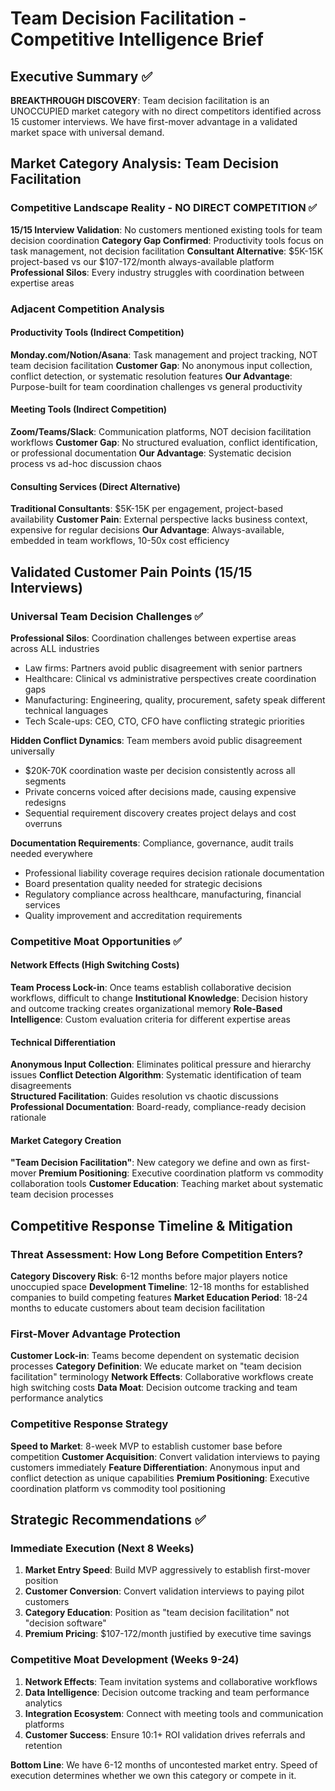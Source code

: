# Team Decision Facilitation - Competitive Intelligence Brief

## Executive Summary ✅
**BREAKTHROUGH DISCOVERY**: Team decision facilitation is an UNOCCUPIED market category with no direct competitors identified across 15 customer interviews. We have first-mover advantage in a validated market space with universal demand.

## Market Category Analysis: Team Decision Facilitation

### Competitive Landscape Reality - NO DIRECT COMPETITION ✅
**15/15 Interview Validation**: No customers mentioned existing tools for team decision coordination
**Category Gap Confirmed**: Productivity tools focus on task management, not decision facilitation
**Consultant Alternative**: $5K-15K project-based vs our $107-172/month always-available platform
**Professional Silos**: Every industry struggles with coordination between expertise areas

### Adjacent Competition Analysis

#### Productivity Tools (Indirect Competition)
**Monday.com/Notion/Asana**: Task management and project tracking, NOT team decision facilitation
**Customer Gap**: No anonymous input collection, conflict detection, or systematic resolution features
**Our Advantage**: Purpose-built for team coordination challenges vs general productivity

#### Meeting Tools (Indirect Competition)  
**Zoom/Teams/Slack**: Communication platforms, NOT decision facilitation workflows
**Customer Gap**: No structured evaluation, conflict identification, or professional documentation
**Our Advantage**: Systematic decision process vs ad-hoc discussion chaos

#### Consulting Services (Direct Alternative)
**Traditional Consultants**: $5K-15K per engagement, project-based availability
**Customer Pain**: External perspective lacks business context, expensive for regular decisions
**Our Advantage**: Always-available, embedded in team workflows, 10-50x cost efficiency

## Validated Customer Pain Points (15/15 Interviews)

### Universal Team Decision Challenges ✅
**Professional Silos**: Coordination challenges between expertise areas across ALL industries
- Law firms: Partners avoid public disagreement with senior partners
- Healthcare: Clinical vs administrative perspectives create coordination gaps
- Manufacturing: Engineering, quality, procurement, safety speak different technical languages
- Tech Scale-ups: CEO, CTO, CFO have conflicting strategic priorities

**Hidden Conflict Dynamics**: Team members avoid public disagreement universally
- $20K-70K coordination waste per decision consistently across all segments
- Private concerns voiced after decisions made, causing expensive redesigns
- Sequential requirement discovery creates project delays and cost overruns

**Documentation Requirements**: Compliance, governance, audit trails needed everywhere
- Professional liability coverage requires decision rationale documentation
- Board presentation quality needed for strategic decisions
- Regulatory compliance across healthcare, manufacturing, financial services
- Quality improvement and accreditation requirements

### Competitive Moat Opportunities ✅

#### Network Effects (High Switching Costs)
**Team Process Lock-in**: Once teams establish collaborative decision workflows, difficult to change
**Institutional Knowledge**: Decision history and outcome tracking creates organizational memory
**Role-Based Intelligence**: Custom evaluation criteria for different expertise areas

#### Technical Differentiation
**Anonymous Input Collection**: Eliminates political pressure and hierarchy issues
**Conflict Detection Algorithm**: Systematic identification of team disagreements  
**Structured Facilitation**: Guides resolution vs chaotic discussions
**Professional Documentation**: Board-ready, compliance-ready decision rationale

#### Market Category Creation
**"Team Decision Facilitation"**: New category we define and own as first-mover
**Premium Positioning**: Executive coordination platform vs commodity collaboration tools
**Customer Education**: Teaching market about systematic team decision processes

## Competitive Response Timeline & Mitigation

### Threat Assessment: How Long Before Competition Enters?
**Category Discovery Risk**: 6-12 months before major players notice unoccupied space
**Development Timeline**: 12-18 months for established companies to build competing features
**Market Education Period**: 18-24 months to educate customers about team decision facilitation

### First-Mover Advantage Protection
**Customer Lock-in**: Teams become dependent on systematic decision processes
**Category Definition**: We educate market on "team decision facilitation" terminology
**Network Effects**: Collaborative workflows create high switching costs
**Data Moat**: Decision outcome tracking and team performance analytics

### Competitive Response Strategy
**Speed to Market**: 8-week MVP to establish customer base before competition
**Customer Acquisition**: Convert validation interviews to paying customers immediately
**Feature Differentiation**: Anonymous input and conflict detection as unique capabilities
**Premium Positioning**: Executive coordination platform vs commodity tool positioning

## Strategic Recommendations ✅

### Immediate Execution (Next 8 Weeks)
1. **Market Entry Speed**: Build MVP aggressively to establish first-mover position
2. **Customer Conversion**: Convert validation interviews to paying pilot customers
3. **Category Education**: Position as "team decision facilitation" not "decision software"
4. **Premium Pricing**: $107-172/month justified by executive time savings

### Competitive Moat Development (Weeks 9-24)
1. **Network Effects**: Team invitation systems and collaborative workflows
2. **Data Intelligence**: Decision outcome tracking and team performance analytics
3. **Integration Ecosystem**: Connect with meeting tools and communication platforms
4. **Customer Success**: Ensure 10:1+ ROI validation drives referrals and retention

**Bottom Line**: We have 6-12 months of uncontested market entry. Speed of execution determines whether we own this category or compete in it.
